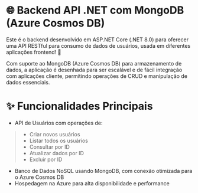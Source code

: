 # 🌐 Backend API .NET com MongoDB (Azure Cosmos DB)
Este é o backend desenvolvido em ASP.NET Core (.NET 8.0) para oferecer uma API RESTful para consumo de dados de usuários, usada em diferentes aplicações frontend! 🚀  

Com suporte ao MongoDB (Azure Cosmos DB) para armazenamento de dados, a aplicação é desenhada para ser escalável e de fácil integração com aplicações cliente, permitindo operações de CRUD e manipulação de dados essenciais.  

# ✨ Funcionalidades Principais
- API de Usuários com operações de:
> - Criar novos usuários  
> - Listar todos os usuários  
> - Consultar por ID  
> - Atualizar dados por ID  
> - Excluir por ID  
- Banco de Dados NoSQL usando MongoDB, com conexão otimizada para o Azure Cosmos DB  
- Hospedagem na Azure para alta disponibilidade e performance  
